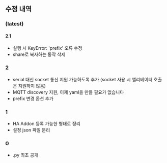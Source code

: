 ## 수정 내역

### (latest)

#### 2.1

* 실행 시 KeyError: 'prefix' 오류 수정
* share로 복사하는 동작 삭제

### 2

* serial 대신 socket 통신 지원 가능하도록 추가 (socket 사용 시 엘리베이터 호출은 지원하지 않음)
* MQTT discovery 지원, 이제 yaml을 만들 필요가 없습니다
* prefix 변경 옵션 추가

### 1

* HA Addon 등록 가능한 형태로 정리
* 설정 json 파일 분리

### 0

* .py 최초 공개
